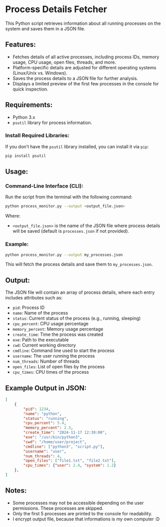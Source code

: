 
# Process Details Fetcher

This Python script retrieves information about all running processes on the system and saves them in a JSON file.

## Features:
- Fetches details of all active processes, including process IDs, memory usage, CPU usage, open files, threads, and more.
- Platform-specific details are adjusted for different operating systems (Linux/Unix vs. Windows).
- Saves the process details to a JSON file for further analysis.
- Displays a limited preview of the first few processes in the console for quick inspection.

## Requirements:
- Python 3.x
- `psutil` library for process information.

### Install Required Libraries:
If you don't have the `psutil` library installed, you can install it via `pip`:

```bash
pip install psutil
```

## Usage:

### Command-Line Interface (CLI):
Run the script from the terminal with the following command:

```bash
python process_monitor.py --output <output_file.json>
```

Where:
- `<output_file.json>` is the name of the JSON file where process details will be saved (default is `processes.json` if not provided).

### Example:

```bash
python process_monitor.py --output my_processes.json
```

This will fetch the process details and save them to `my_processes.json`.

## Output:
The JSON file will contain an array of process details, where each entry includes attributes such as:
- `pid`: Process ID
- `name`: Name of the process
- `status`: Current status of the process (e.g., running, sleeping)
- `cpu_percent`: CPU usage percentage
- `memory_percent`: Memory usage percentage
- `create_time`: Time the process was created
- `exe`: Path to the executable
- `cwd`: Current working directory
- `cmdline`: Command line used to start the process
- `username`: The user running the process
- `num_threads`: Number of threads
- `open_files`: List of open files by the process
- `cpu_times`: CPU times of the process

## Example Output in JSON:

```json
[
    {
        "pid": 1234,
        "name": "python",
        "status": "running",
        "cpu_percent": 5.4,
        "memory_percent": 2.3,
        "create_time": "2024-11-17 12:30:00",
        "exe": "/usr/bin/python3",
        "cwd": "/home/user/project",
        "cmdline": ["python3", "script.py"],
        "username": "user",
        "num_threads": 4,
        "open_files": ["file1.txt", "file2.txt"],
        "cpu_times": {"user": 2.4, "system": 1.2}
    },
]
```

## Notes:
- Some processes may not be accessible depending on the user permissions. These processes are skipped.
- Only the first 5 processes are printed to the console for readability.
- I encrypt output file, because that informations is my own computer :D